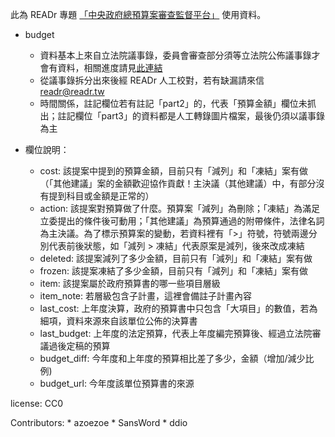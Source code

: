 此為 READr 專題 [「中央政府總預算案審查監督平台」](https://readr.tw/project/3/2025budget/) 使用資料。
* budget
  * 資料基本上來自立法院議事錄，委員會審查部分須等立法院公佈議事錄才會有資料，相關進度請見[此連結](https://docs.google.com/spreadsheets/d/1LTHdDPmihKQlUggj0PzITA44QGlQGgIUSR8D59hWZPI/)
  * 從議事錄拆分出來後經 READr 人工校對，若有缺漏請來信 readr@readr.tw
  * 時間關係，註記欄位若有註記「part2」的，代表「預算金額」欄位未抓出；註記欄位「part3」的資料都是人工轉錄圖片檔案，最後仍須以議事錄為主

 * 欄位說明：
    * cost: 該提案中提到的預算金額，目前只有「減列」和「凍結」案有做（「其他建議」案的金額歡迎協作貢獻！主決議（其他建議）中，有部分沒有提到科目或金額是正常的）
    * action: 該提案對預算做了什麼。預算案「減列」為刪除；「凍結」為滿足立委提出的條件後可動用；「其他建議」為預算通過的附帶條件，法律名詞為主決議。為了標示預算案的變動，若資料裡有「>」符號，符號兩邊分別代表前後狀態，如「減列 > 凍結」代表原案是減列，後來改成凍結
    * deleted: 該提案減列了多少金額，目前只有「減列」和「凍結」案有做
    * frozen: 該提案凍結了多少金額，目前只有「減列」和「凍結」案有做
    * item: 該提案屬於政府預算書的哪一些項目層級
    * item_note: 若層級包含子計畫，這裡會備註子計畫內容
    * last_cost: 上年度決算，政府的預算書中只包含「大項目」的數值，若為細項，資料來源來自該單位公佈的決算書
    * last_budget: 上年度的法定預算，代表上年度編完預算後、經過立法院審議過後定稿的預算
    * budget_diff: 今年度和上年度的預算相比差了多少，金額（增加/減少比例)
    * budget_url: 今年度該單位預算書的來源
      
license: CC0

Contributors:
    * azoezoe
    * SansWord
    * ddio
